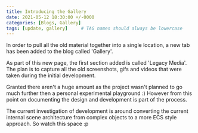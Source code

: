```yaml
---
title: Introducing the Gallery
date: 2021-05-12 18:30:00 +/-0000
categories: [Blogs, Gallery]
tags: [update, gallery]     # TAG names should always be lowercase
---
```


In order to pull all the old material together into a single location, a new tab has been added to the blog called 'Gallery'.

As part of this new page, the first section added is called 'Legacy Media'. The plan is to capture all the old screenshots, gifs and videos that were taken during the initial development.

Granted there aren't a huge amount as the project wasn't planned to go much further then a personal experimental playground :) However from this point on documenting the design and development is part of the process.

The current investigation of development is around converting the current internal scene architecture from complex objects to a more ECS style approach. So watch this space :p 
